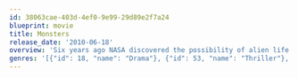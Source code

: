 ```yaml
---
id: 38063cae-403d-4ef0-9e99-29d89e2f7a24
blueprint: movie
title: Monsters
release_date: '2010-06-18'
overview: 'Six years ago NASA discovered the possibility of alien life within our solar system. A probe was launched to collect samples, but crashed upon re-entry over Central America. Soon after, new life forms began to appear and half of Mexico was quarantined as an infected zone. Today, the American and Mexican military still struggle to contain "the creatures," while a journalist agrees to escort a shaken tourist through the infected zone in Mexico to the safety of the U.S. border.'
genres: '[{"id": 18, "name": "Drama"}, {"id": 53, "name": "Thriller"}, {"id": 878, "name": "Science Fiction"}]'
---
```

